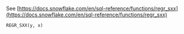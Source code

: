 See [https://docs.snowflake.com/en/sql-reference/functions/regr_sxx](https://docs.snowflake.com/en/sql-reference/functions/regr_sxx)
```
REGR_SXX(y, x)
```
